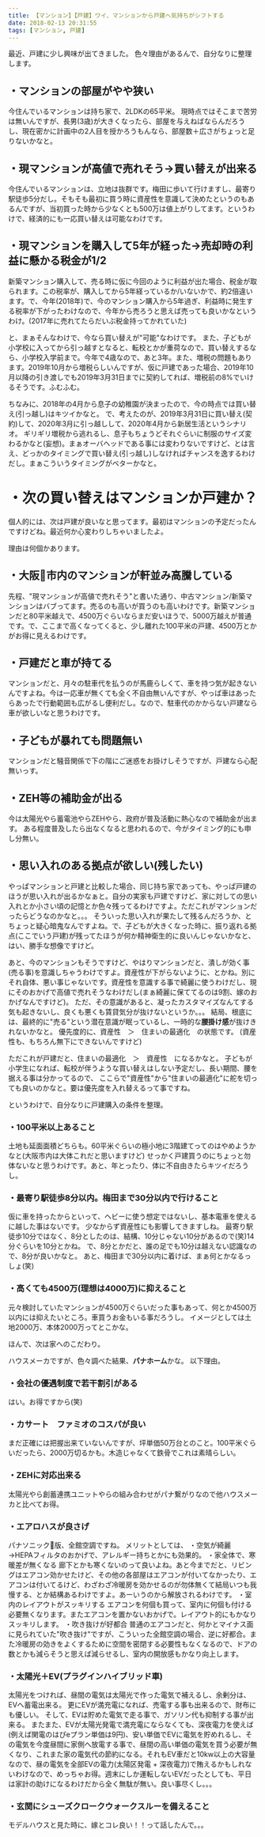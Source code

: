 ```yaml
---
title: 【マンション】【戸建】ワイ、マンションから戸建へ気持ちがシフトする
date: 2018-02-13 20:31:55
tags: [マンション, 戸建]
---
```


最近、戸建に少し興味が出てきました。
色々理由があるんで、自分なりに整理します。


<!-- more -->

## ・マンションの部屋がやや狭い
今住んでいるマンションは持ち家で、2LDKの65平米。
現時点ではそこまで苦労は無いんですが、長男(3歳)が大きくなったら、部屋を与えねばならんだろうし、現在密かに計画中の2人目を授かろうもんなら、部屋数＋広さがちょっと足りないかなと。

## ・現マンションが高値で売れそう→買い替えが出来る
今住んでいるマンションは、立地は抜群です。梅田に歩いて行けますし、最寄り駅徒歩5分だし。そもそも最初に買う時に資産性を意識して決めたというのもあるんですが、当初買った時から少なくとも500万は値上がりしてます。というわけで、経済的にも一応買い替えは可能なわけです。

## ・現マンションを購入して5年が経った→売却時の利益に懸かる税金が1/2
新築マンション購入して、売る時に仮に今回のように利益が出た場合、税金が取られます。この税率が、購入してから5年経っているか/いないかで、約2倍違います。で、今年(2018年)で、今のマンション購入から5年過ぎ、利益時に発生する税率が下がったわけなので、今年から売ろうと思えば売っても良いかなというわけ。(2017年に売れてたらだいぶ税金持ってかれていた)


と、まぁそんなわけで、今なら買い替えが"可能"なわけです。
また、子どもが小学校に入ってから引っ越すとなると、転校とかが重荷なので、買い替えするなら、小学校入学前まで。今年で4歳なので、あと3年。また、増税の問題もあります。2019年10月から増税らしいんですが、仮に戸建であった場合、2019年10月以降の引き渡しでも2019年3月31日までに契約してれば、増税前の8%でいけるそうです。ふむふむ。

ちなみに、2018年の4月から息子の幼稚園が決まったので、今の時点では買い替え(引っ越し)はキツイかなと。
で、考えたのが、2019年3月31日に買い替え(契約)して、2020年3月に引っ越しして、2020年4月から新居生活というシナリオ。
ギリギリ増税から逃れるし、息子もちょうどそれぐらいに制服のサイズ変わるかなと(妄想)。まぁオーバヘッドである事には変わりないですけど、とは言え、どっかのタイミングで買い替え(引っ越し)しなければチャンスを逸するわけだし。まぁこういうタイミングがベターかなと。

# ・次の買い替えはマンションか戸建か？
個人的には、次は戸建が良いなと思ってます。最初はマンションの予定だったんですけどね。最近何か心変わりしちゃいましたよ。

理由は何個かあります。

## ・大阪市内のマンションが軒並み高騰している
先程、"現マンションが高値で売れそう"と書いた通り、中古マンション/新築マンションはバブってます。売るのも高いが買うのも高いわけです。新築マンションだと80平米越えで、4500万ぐらいならまだ安いほうで、5000万越えが普通です。で、ここまで高くなってくると、少し離れた100平米の戸建、4500万とかがお得に見えるわけです。

## ・戸建だと車が持てる
マンションだと、月々の駐車代を払うのが馬鹿らしくて、車を持つ気が起きないんですよね。今は一応車が無くても全く不自由無いんですが、やっぱ車はあったらあったで行動範囲も広がるし便利だし。なので、駐車代のかからない戸建なら車が欲しいなと思うわけです。

## ・子どもが暴れても問題無い
マンションだと騒音関係で下の階にご迷惑をお掛けしそうですが、戸建なら心配無いっす。

## ・ZEH等の補助金が出る
今は太陽光やら蓄電池やらZEHやら、政府が普及活動に熱心なので補助金が出ます。
ある程度普及したら出なくなると思われるので、今がタイミング的にも申し分無い。

## ・思い入れのある拠点が欲しい(残したい)
やっぱマンションと戸建と比較した場合、同じ持ち家であっても、やっぱ戸建のほうが思い入れが出るかなぁと。自分の実家も戸建ですけど、家に対しての思い入れとか小さい頃の記憶とか色々残ってるわけですよ。ただこれがマンションだったらどうなのかなと。。。
そういった思い入れが果たして残るんだろうか、とちょっと疑心暗鬼なんですよね。で、子どもが大きくなった時に、振り返れる拠点(ここでいう戸建)が残ってたほうが何か精神衛生的に良いんじゃないかなと、はい、勝手な想像ですけど。

あと、今のマンションもそうですけど、やはりマンションだと、潰しが効く事(売る事)を意識しちゃうわけですよ。資産性が下がらないように、とかね。別にそれ自体、悪い事じゃないです。資産性を意識する事で綺麗に使うわけだし、現にそのおかげで高値で売れそうなわけだし(まぁ綺麗に保ててるのは9割、嫁のおかげなんですけど)。
ただ、その意識があると、凝ったカスタマイズなんてする気も起きないし、良くも悪くも賃貸気分が抜けないというか。。。
結局、根底には、最終的に"売る"という潜在意識が眠っているし、一時的な**腰掛け感**が抜けきれないかなと。
優先度的に、資産性　＞　住まいの最適化　の状態です。
(資産性も、もちろん無下にできないんですけど)

ただこれが戸建だと、住まいの最適化　＞　資産性　になるかなと。
子どもが小学生になれば、転校が伴うような買い替えはしない予定だし、長い期間、腰を据える事は分かってるので、
ここらで"資産性"から"住まいの最適化"に舵を切っても良いのかなと。要は優先度を入れ替えるって事ですね。


というわけで、自分なりに戸建購入の条件を整理。

### ・100平米以上あること
土地も延面面積どちらも。60平米ぐらいの極小地に3階建てってのはやめようかなと(大阪市内は大体これだと思いますけど)
せっかく戸建買うのにちょっと勿体ないなと思うわけです。あと、年とったり、体に不自由きたらキツイだろうし。

### ・最寄り駅徒歩8分以内。梅田まで30分以内で行けること
仮に車を持ったからといって、ヘビーに使う想定ではないし、基本電車を使えるに越した事はないです。
少なからず資産性にも影響してきますしね。
最寄り駅徒歩10分ではなく、8分としたのは、結構、10分じゃない10分があるので(笑)14分ぐらいを10分とかね。
で、8分とかだと、誰の足でも10分は越えない認識なので、8分が良いかなと。
あと、梅田まで30分以内に着けば、まぁ何とかなるっしょ(笑)

### ・高くても4500万(理想は4000万)に抑えること
元々検討していたマンションが4500万ぐらいだった事もあって、何とか4500万以内には抑えたいところ。車買うお金もいる事だろうし。
イメージとしては土地2000万、本体2000万ってとこかな。


ほんで、次は家へのこだわり。

ハウスメーカですが、色々調べた結果、**パナホーム**かな。
以下理由。

### ・会社の優遇制度で若干割引がある
はい。お得ですから(笑)

### ・カサート　ファミオのコスパが良い
まだ正確には把握出来ていないんですが、坪単価50万台とのこと。100平米ぐらいだったら、2000万切るかも。木造じゃなくて鉄骨でこれは素晴らしい。

### ・ZEHに対応出来る
太陽光やら創蓄連携ユニットやらの組み合わせがパナ繋がりなので他ハウスメーカと比べてお得。

### ・エアロハスが良さげ
パナソニック版、全館空調ですね。
メリットとしては、
・空気が綺麗
→HEPAフィルタのおかげで、アレルギー持ちとかにも効果的。
・家全体で、寒暖差が無くなる
廊下とかも寒くないのって良いよね。あと今までだと、リビングはエアコン効かせたけど、その他の各部屋はエアコンが付いてなかったり、エアコンは付いてるけど、わざわざ冷暖房を効かせるのが勿体無くて結局いつも我慢する、とか結構あるわけですよ。あーいうのから解放されるわけです。
・室内のレイアウトがスッキリする
エアコンを何個も買って、室内に何個も付ける必要無くなります。またエアコンを置かないおかげで。レイアウト的にもかなりスッキリします。
・吹き抜けが好都合
普通のエアコンだと、何かとマイナス面に見られていた"吹き抜け"ですが、こういった全館空調の場合、逆に好都合。また冷暖房の効きをよくするために空間を密閉する必要性もなくなるので、ドアの数とかも減らそうと思えば減らせるし、室内の開放感もかなり向上します。

### ・太陽光＋EV(プラグインハイブリッド車)
太陽光をつければ、昼間の電気は太陽光で作った電気で補えるし、余剰分は、EVへ蓄電出来る。
更にEVが満充電になれば、売電する事も出来るので、財布にも優しい。
そして、EVは貯めた電気で走る事で、ガソリン代も抑制する事が出来る。
またまた、EVが太陽光発電で満充電にならなくても、深夜電力を使えば(例えば関電のはぴeプラン単価は9円)、安い単価でEVに電気を貯めれるし、その電気を今度昼間に家側へ放電する事で、昼間の高い単価の電気を買う必要が無くなり、これまた家の電気代の節約になる。それもEV車だと10kw以上の大容量なので、昼の電気を全部EVの電力(太陽区発電 + 深夜電力)で賄えるかもしれないわけなので、めっちゃお得。週末にしか運転しないEVだったとしても、平日は家計の助けになるわけだから全く無駄が無い。良い事尽くし。。。

### ・玄関にシューズクロークウォークスルーを備えること
モデルハウスと見た時に、嫁とコレ良い！！って話したんで。。。
